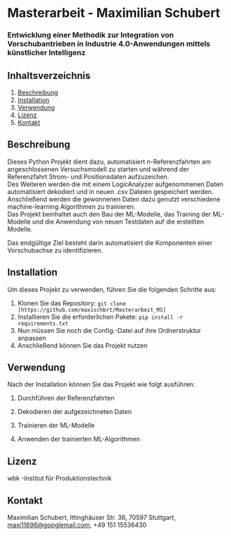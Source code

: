 # Masterarbeit - Maximilian Schubert

### Entwicklung einer Methodik zur Integration von Vorschubantrieben in Industrie 4.0-Anwendungen mittels künstlicher Intelligenz

## Inhaltsverzeichnis

1. [Beschreibung](#beschreibung)
2. [Installation](#installation)
3. [Verwendung](#verwendung)
4. [Lizenz](#lizenz)
5. [Kontakt](#kontakt)

## Beschreibung

Dieses Python Projekt dient dazu, automatisiert n-Referenzfahrten am angeschlossenen Versuchsmodell zu starten und während der Referenzfahrt
Strom- und Positionsdaten aufzuzeichen.  
Des Weiteren werden die mit einem LogicAnalyzer aufgenommenen Daten automatisiert dekodiert und in neuen .csv Dateien
gespeichert werden.  
Anschließend werden die gewonnenen Daten dazu genutzt verschiedene machine-learning Algorithmen zu trainieren.  
Das Projekt beinhaltet auch den Bau der ML-Modelle, das Training der ML-Modelle und die Anwendung von neuen Testdaten auf die erstellten Modelle.

Das endgültige Ziel besteht darin automatisiert die Komponenten einer Vorschubachse zu identifizieren.

## Installation

Um dieses Projekt zu verwenden, führen Sie die folgenden Schritte aus:

1. Klonen Sie das Repository: `git clone [https://github.com/maxischbrt/Masterarbeit_MS]`
2. Installieren Sie die erforderlichen Pakete: `pip install -r requirements.txt`
3. Nun müssen Sie noch die Config.-Datei auf ihre Ordnerstruktur anpassen
4. Anschließend können Sie das Projekt nutzen

## Verwendung

Nach der Installation können Sie das Projekt wie folgt ausführen:

1. Durchführen der Referenzfahrten 

2. Dekodieren der aufgezeichneten Daten

3. Trainieren der ML-Modelle

4. Anwenden der trainierten ML-Algorithmen 

## Lizenz

wbk -Institut für Produktionstechnik

## Kontakt

Maximilian Schubert,
Ittinghäuser Str. 36,
70597 Stuttgart,
maxi11696@googlemail.com,
+49 151 15536430
